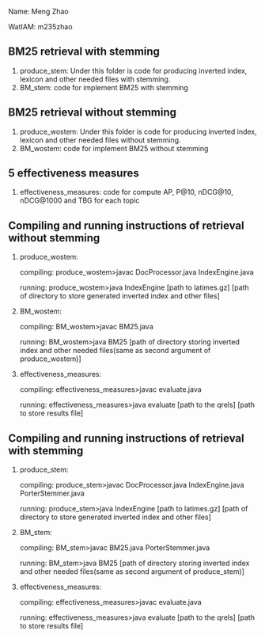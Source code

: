 Name: Meng Zhao

WatIAM: m235zhao


## BM25 retrieval with stemming
1) produce_stem: Under this folder is code for producing inverted index, lexicon and other needed files with stemming.
2) BM_stem: code for implement BM25 with stemming 

## BM25 retrieval without stemming
1) produce_wostem: Under this folder is code for producing inverted index, lexicon and other needed files without stemming.
2) BM_wostem: code for implement BM25 without stemming 

## 5 effectiveness measures
1) effectiveness_measures: code for compute AP, P@10, nDCG@10, nDCG@1000 and TBG for each topic

## Compiling and running instructions of retrieval without stemming
1) produce_wostem: 

    compiling: produce_wostem>javac DocProcessor.java IndexEngine.java
    
    running: produce_wostem>java IndexEngine [path to latimes.gz] [path of directory to store generated inverted index and other files]
2) BM_wostem:
 
    compiling: BM_wostem>javac BM25.java
    
    running: BM_wostem>java BM25 [path of directory storing inverted index and other needed files(same as second argument of produce_wostem)]
    
3) effectiveness_measures:
    
    compiling: effectiveness_measures>javac evaluate.java
    
    running: effectiveness_measures>java evaluate [path to the qrels] [path to store results file]

## Compiling and running instructions of retrieval with stemming
1) produce_stem: 

    compiling: produce_stem>javac DocProcessor.java IndexEngine.java PorterStemmer.java
    
    running: produce_stem>java IndexEngine [path to latimes.gz] [path of directory to store generated inverted index and other files]
2) BM_stem:
 
    compiling: BM_stem>javac BM25.java PorterStemmer.java
    
    running: BM_stem>java BM25 [path of directory storing inverted index and other needed files(same as second argument of produce_stem)]
    
3) effectiveness_measures:
    
    compiling: effectiveness_measures>javac evaluate.java
    
    running: effectiveness_measures>java evaluate [path to the qrels] [path to store results file]
